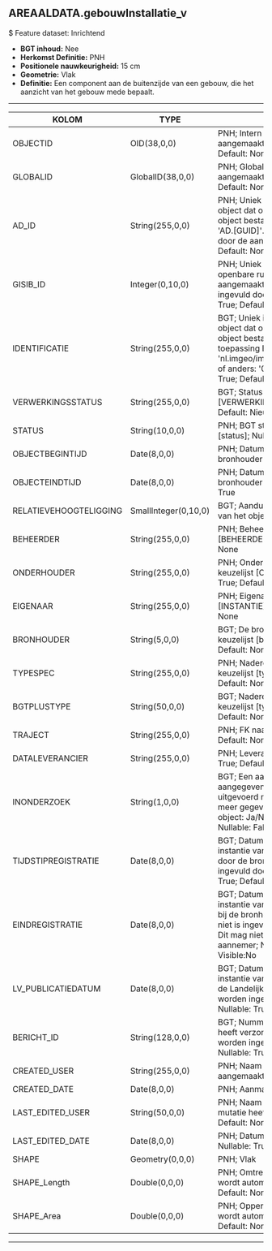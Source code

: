 ## AREAALDATA.gebouwInstallatie_v

$ Feature dataset: Inrichtend

* __BGT inhoud:__ Nee
* __Herkomst Definitie:__ PNH
* __Positionele nauwkeurigheid:__ 15 cm
* __Geometrie:__ Vlak
* __Definitie:__ Een component aan de buitenzijde van een gebouw, die het aanzicht van het gebouw mede bepaalt.

***
 
|KOLOM                               |TYPE              	|DEFINITIE|
|------                              |----               	|-----    |
|OBJECTID                            |OID(38,0,0)           |PNH; Intern ArcGIS Identificatienummer, aangemaakt door ArcGIS; Nullable: False; Default: None|
|GLOBALID                            |GlobalID(38,0,0)      |PNH; Global Unique Identifier,  aangemaakt door ArcGIS; Nullable: False; Default: None|
|AD_ID                               |String(255,0,0)       |PNH; Uniek identificatienummer voor het object dat onveranderlijk is zolang het object bestaat in Areaaldata: in format 'AD.[GUID]'. Dit moet worden ingevuld door de aannemer; Nullable: False; Default: None|
|GISIB_ID                            |Integer(0,10,0)       |PNH; Uniek Identificatienummer beheer openbare ruimte (GISIB), wordt aangemaakt in GISIB en mag niet worden ingevuld door de aannemer; Nullable: True; Default: None|
|IDENTIFICATIE                       |String(255,0,0)       |BGT; Uniek identificatienummer voor het object dat onveranderlijk is zolang het object bestaat: bevat indien van toepassing BGT/IMKL ID in format 'nl.imgeo/imkl.bronhouderscode.LokaalID' of anders: '00000'.LokaalID; Nullable: True; Default: None|
|VERWERKINGSSTATUS                   |String(255,0,0)       |BGT; Status van de gegevens; keuzelijst [VERWERKINGSSTATUS]; Nullable: False; Default: Nieuw|
|STATUS                              |String(10,0,0)        |PNH; BGT status van het object; keuzelijst [status]; Nullable: False; Default: bestaand|
|OBJECTBEGINTIJD                     |Date(8,0,0)           |PNH; Datum waarop het object bij de bronhouder is ontstaan; Nullable: True|
|OBJECTEINDTIJD                      |Date(8,0,0)           |PNH; Datum waarop het object bij de bronhouder niet meer geldig is; Nullable: True|
|RELATIEVEHOOGTELIGGING              |SmallInteger(0,10,0)  |BGT; Aanduiding voor de relatieve hoogte van het object; Nullable: False; Default: 0|
|BEHEERDER                           |String(255,0,0)       |PNH; Beheerder van het object; keuzelijst [BEHEERDER]; Nullable: True; Default: None|
|ONDERHOUDER                         |String(255,0,0)       |PNH; Onderhouder van het object; keuzelijst [ONDERHOUDER]; Nullable: True; Default: None|
|EIGENAAR                            |String(255,0,0)       |PNH; Eigenaar van het object; keuzelijst [INSTANTIE]; Nullable: True; Default: None|
|BRONHOUDER                          |String(5,0,0)         |BGT; De bronhoudercode van het object; keuzelijst [bronhouder]; Nullable: False; Default: None|
|TYPESPEC                            |String(255,0,0)       |PNH; Nadere typering van het object; keuzelijst [typeSpecGBI]; Nullable: True; Default: None|
|BGTPLUSTYPE                         |String(50,0,0)        |BGT; Nadere type omschrijving in de BGT; keuzelijst [typeGBI]; Nullable: False; Default: None|
|TRAJECT                             |String(255,0,0)       |PNH; FK naar traject_v; Nullable: True; Default: None|
|DATALEVERANCIER                     |String(255,0,0)       |PNH; Leverancier van de data; Nullable: True; Default: None|
|INONDERZOEK                         |String(1,0,0)         |BGT; Een aanduiding waarmee wordt aangegeven dat een onderzoek wordt uitgevoerd naar de juistheid van een of meer gegevens van het betreffende object: Ja/Nee; keuzelijst [jaNee]; Nullable: False; Default: N; Visible:No|
|TIJDSTIPREGISTRATIE                 |Date(8,0,0)           |BGT; Datum en tijdstip waarop deze instantie van het object is opgenomen door de bronhouder. Dit mag niet worden ingevuld door de aannemer; Nullable: True; Default: None; Visible:No|
|EINDREGISTRATIE                     |Date(8,0,0)           |BGT; Datum en tijdstip waarop deze instantie van het object niet meer geldig is bij de bronhouder. Wanneer deze waarde niet is ingevuld is de instantie nog geldig. Dit mag niet worden ingevuld door de aannemer; Nullable: True; Default: None; Visible:No|
|LV_PUBLICATIEDATUM                  |Date(8,0,0)           |BGT; Datum en tijdstip waarop deze instantie van het object is opgenomen in de Landelijke Voorziening. Dit mag niet worden ingevuld door de aannemer; Nullable: True; Default: None; Visible:No|
|BERICHT_ID                          |String(128,0,0)       |BGT; Nummer van het bericht dat PNH heeft verzonden naar LV. Dit mag niet worden ingevuld door de aannemer; Nullable: True; Default: None; Visible:No|
|CREATED_USER                        |String(255,0,0)       |PNH; Naam van gebruiker die de rij heeft aangemaakt; Nullable: True; Default: None|
|CREATED_DATE                        |Date(8,0,0)           |PNH; Aanmaakdatum; Nullable: True|
|LAST_EDITED_USER                    |String(50,0,0)        |PNH; Naam van gebruiker die de laatste mutatie heeft doorgevoerd; Nullable: True; Default: None|
|LAST_EDITED_DATE                    |Date(8,0,0)           |PNH; Datum van de laatste mutatie; Nullable: True|
|SHAPE                               |Geometry(0,0,0)       |PNH; Vlak|
|SHAPE_Length                        |Double(0,0,0)         |PNH; Omtrek in meters, 5 decimalen. Dit wordt automatisch gevuld; Nullable: False; Default: None|
|SHAPE_Area                          |Double(0,0,0)         |PNH; Oppervlakte in m2, 5 decimalen. Dit wordt automatisch gevuld; Nullable: False; Default: None|


***
